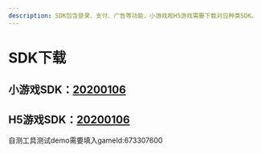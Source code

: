 ```yaml
---
description: SDK包含登录、支付、广告等功能，小游戏和H5游戏需要下载对应种类SDK。
---
```


# SDK下载

## 小游戏SDK：[20200106](https://chukong.oss-cn-qingdao.aliyuncs.com/res/Runtime_SDK_SEA_20200106.zip)

## H5游戏SDK：[20200106](https://cdn.gamebox.cocos.com/res/H5_SDK_SEA_20200212.zip)

自测工具测试demo需要填入gameId:673307600

